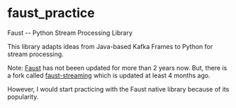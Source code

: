 # faust_practice
Faust -- Python Stream Processing Library

This library adapts ideas from Java-based Kafka Frames to Python for stream processing.

Note:  [Faust](https://faust.readthedocs.io/en/latest/) has not beeen updated for more than 2 years now.
But, there is a fork called [faust-streaming](https://github.com/faust-streaming/faust) which is updated at least 4 months ago.

However, I would start practicing with the Faust native library because of its popularity.
